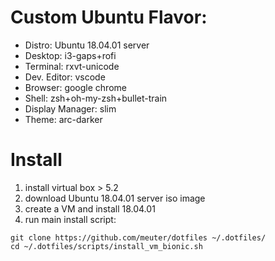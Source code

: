 # Custom Ubuntu Flavor:

- Distro:           Ubuntu 18.04.01 server
- Desktop:          i3-gaps+rofi
- Terminal:         rxvt-unicode
- Dev. Editor:      vscode
- Browser:          google chrome
- Shell:            zsh+oh-my-zsh+bullet-train
- Display Manager:  slim
- Theme:            arc-darker

# Install

1. install virtual box > 5.2
2. download Ubuntu 18.04.01 server iso image
3. create a VM and install 18.04.01
4. run main install script:

```
git clone https://github.com/meuter/dotfiles ~/.dotfiles/
cd ~/.dotfiles/scripts/install_vm_bionic.sh
```

